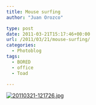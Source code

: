 ```yaml
---
title: Mouse surfing
author: "Juan Orozco" 

type: post
date: 2011-03-21T15:17:46+00:00
url: /2011/03/21/mouse-surfing/
categories:
  - Photoblog
tags:
  - BORED
  - office
  - Toad

---
```

[<img src="http://juanthedesigner.files.wordpress.com/2011/03/20110321-121726.jpg?w=580" alt="20110321-121726.jpg" class="alignnone size-full" data-recalc-dims="1" />][1]

 [1]: http://juanthedesigner.files.wordpress.com/2011/03/20110321-121726.jpg?w=580